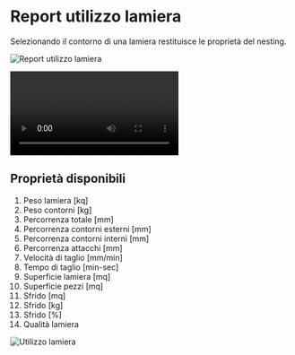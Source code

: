 # Report utilizzo lamiera

Selezionando il contorno di una lamiera restituisce le proprietà del nesting.

![Report utilizzo lamiera](/taglio/report/report-utilizzo-lamiera.png)

<video controls>
    <source src="/taglio/report/report-utilizzo-lamiera.mp4" type="video/mp4">
</video>

## Proprietà disponibili

1. Peso lamiera [kq]
2. Peso contorni [kg]
3. Percorrenza totale [mm]
4. Percorrenza contorni esterni [mm]
5. Percorrenza contorni interni [mm]
6. Percorrenza attacchi [mm]
7. Velocità di taglio [mm/min]
8. Tempo di taglio [min-sec]
9. Superficie lamiera [mq]
10. Superficie pezzi [mq]
11. Sfrido [mq]
12. Sfrido [kg]
13. Sfrido [%]
14. Qualità lamiera

![Utilizzo lamiera](/taglio/report/utilizzo-lamiera.png)
